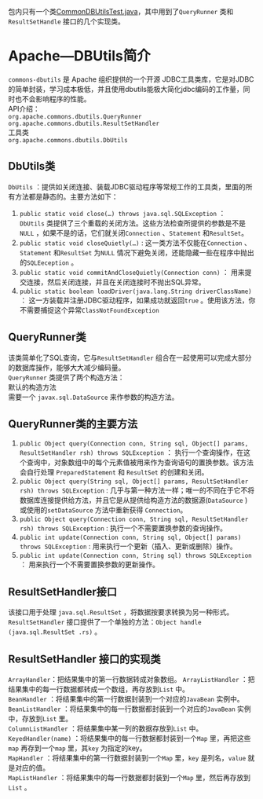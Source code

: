 包内只有一个类[CommonDBUtilsTest.java](https://github.com/StephenHuge/MyJDBCReWrite/blob/master/src/com/jdbc/connectionpool/CommonDBUtilsTest.java)，其中用到了`QueryRunner` 类和`ResultSetHandle` 接口的几个实现类。

# Apache—DBUtils简介
`commons-dbutils`  是 Apache 组织提供的一个开源 JDBC工具类库，它是对JDBC的简单封装，学习成本极低，并且使用dbutils能极大简化jdbc编码的工作量，同时也不会影响程序的性能。  
API介绍：  
`org.apache.commons.dbutils.QueryRunner`   
`org.apache.commons.dbutils.ResultSetHandler`  
工具类  
`org.apache.commons.dbutils.DbUtils`   

## DbUtils类  

`DbUtils` ：提供如关闭连接、装载JDBC驱动程序等常规工作的工具类，里面的所有方法都是静态的。主要方法如下：  
1. `public static void close(…) throws java.sql.SQLException` ：　  `DbUtils` 类提供了三个重载的关闭方法。这些方法检查所提供的参数是不是`NULL` ，如果不是的话，它们就关闭`Connection` 、`Statement` 和`ResultSet`。  
2. `public static void closeQuietly(…)` :  这一类方法不仅能在`Connection` 、`Statement` 和`ResultSet` 为`NULL` 情况下避免关闭，还能隐藏一些在程序中抛出的`SQLEeception` 。  
3. `public static void commitAndCloseQuietly(Connection conn)` ：  用来提交连接，然后关闭连接，并且在关闭连接时不抛出SQL异常。   
4. `public static boolean loadDriver(java.lang.String driverClassName)` ：  这一方装载并注册JDBC驱动程序，如果成功就返回`true` 。使用该方法，你不需要捕捉这个异常`ClassNotFoundException `  

## QueryRunner类  

该类简单化了SQL查询，它与`ResultSetHandler` 组合在一起使用可以完成大部分的数据库操作，能够大大减少编码量。  
`QueryRunner` 类提供了两个构造方法：  
默认的构造方法  
需要一个 `javax.sql.DataSource`  来作参数的构造方法。  

## QueryRunner类的主要方法

1. `public Object query(Connection conn, String sql, Object[] params, ResultSetHandler rsh) throws SQLException` ：  执行一个查询操作，在这个查询中，对象数组中的每个元素值被用来作为查询语句的置换参数。该方法会自行处理 `PreparedStatement` 和 `ResultSet` 的创建和关闭。
2. `public Object query(String sql, Object[] params, ResultSetHandler rsh) throws SQLException` :  几乎与第一种方法一样；唯一的不同在于它不将数据库连接提供给方法，并且它是从提供给构造方法的数据源(`DataSource` )  或使用的`setDataSource` 方法中重新获得 `Connection`。
3. `public Object query(Connection conn, String sql, ResultSetHandler rsh) throws SQLException` :  执行一个不需要置换参数的查询操作。
4. `public int update(Connection conn, String sql, Object[] params) throws SQLException` :  用来执行一个更新（插入、更新或删除）操作。
5. `public int update(Connection conn, String sql) throws SQLException` ：  用来执行一个不需要置换参数的更新操作。


## ResultSetHandler接口   

该接口用于处理 `java.sql.ResultSet` ，将数据按要求转换为另一种形式。  
`ResultSetHandler` 接口提供了一个单独的方法：`Object handle (java.sql.ResultSet .rs)` 。  

## ResultSetHandler 接口的实现类

`ArrayHandler`：把结果集中的第一行数据转成对象数组。
`ArrayListHandler` ：把结果集中的每一行数据都转成一个数组，再存放到`List` 中。  
`BeanHandler` ：将结果集中的第一行数据封装到一个对应的`JavaBean` 实例中。  
`BeanListHandler` ：将结果集中的每一行数据都封装到一个对应的`JavaBean` 实例中，存放到`List` 里。  
`ColumnListHandler` ：将结果集中某一列的数据存放到`List` 中。  
`KeyedHandler(name)` ：将结果集中的每一行数据都封装到一个`Map` 里，再把这些`map` 再存到一个`map` 里，其`key` 为指定的key。  
`MapHandler` ：将结果集中的第一行数据封装到一个`Map` 里，`key` 是列名，`value` 就是对应的值。  
`MapListHandler` ：将结果集中的每一行数据都封装到一个`Map` 里，然后再存放到`List` 。  


